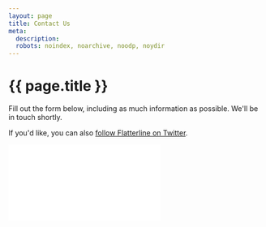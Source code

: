 ```yaml
---
layout: page
title: Contact Us
meta:
  description:
  robots: noindex, noarchive, noodp, noydir
---
```


# {{ page.title }}

Fill out the form below, including as much information as possible. We'll be in touch shortly.

If you'd like, you can also <a href="http://twitter.com/flatterline">follow Flatterline on Twitter</a>.

<iframe class="contact-form" frameBorder="0" src="/contact-form/"></iframe>

